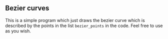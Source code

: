 ## Bezier curves

This is a simple program which just draws the bezier curve which is described by the points in the list `bezier_points` in the code. Feel free to use as you wish.

